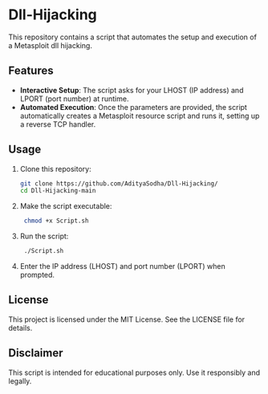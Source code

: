 # Dll-Hijacking
This repository contains a script that automates the setup and execution of a Metasploit dll hijacking.
## Features
- **Interactive Setup**: The script asks for your LHOST (IP address) and LPORT (port number) at runtime.
- **Automated Execution**: Once the parameters are provided, the script automatically creates a Metasploit resource script and runs it, setting up a reverse TCP handler.

## Usage

1. Clone this repository:
   ```bash
   git clone https://github.com/AdityaSodha/Dll-Hijacking/
   cd Dll-Hijacking-main
   ```
2. Make the script executable:
   ```bash
    chmod +x Script.sh
   ```
3. Run the script:
   ```bash
    ./Script.sh
   ```
4. Enter the IP address (LHOST) and port number (LPORT) when prompted.

## License
This project is licensed under the MIT License. See the LICENSE file for details.
## Disclaimer
This script is intended for educational purposes only. Use it responsibly and legally.
   
